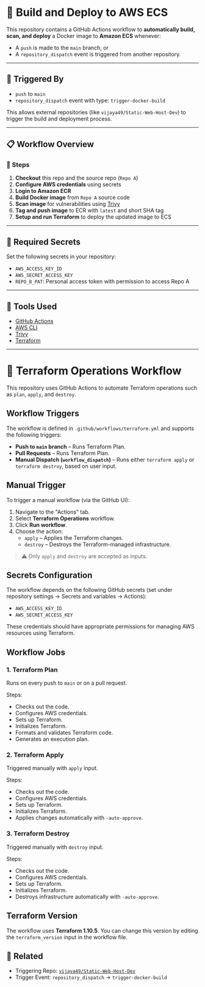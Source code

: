 # 🚀 Build and Deploy to AWS ECS

This repository contains a GitHub Actions workflow to **automatically build, scan, and deploy** a Docker image to **Amazon ECS** whenever:
- A `push` is made to the `main` branch, or
- A `repository_dispatch` event is triggered from another repository.

---

## 🔁 Triggered By

- `push` to `main`
- `repository_dispatch` event with type: `trigger-docker-build`

This allows external repositories (like `vijaya49/Static-Web-Host-Dev`) to trigger the build and deployment process.

---

## 📋 Workflow Overview

### 🧱 Steps

1. **Checkout** this repo and the source repo (`Repo A`)
2. **Configure AWS credentials** using secrets
3. **Login to Amazon ECR**
4. **Build Docker image** from `Repo A` source code
5. **Scan image** for vulnerabilities using [Trivy](https://github.com/aquasecurity/trivy)
6. **Tag and push image** to ECR with `latest` and short SHA tag
7. **Setup and run Terraform** to deploy the updated image to ECS

---

## 🔐 Required Secrets

Set the following secrets in your repository:

- `AWS_ACCESS_KEY_ID`
- `AWS_SECRET_ACCESS_KEY`
- `REPO_B_PAT`: Personal access token with permission to access Repo A

---

## 🧪 Tools Used

- [GitHub Actions](https://github.com/features/actions)
- [AWS CLI](https://aws.amazon.com/cli/)
- [Trivy](https://github.com/aquasecurity/trivy)
- [Terraform](https://www.terraform.io/)

---



# 🚀 Terraform Operations Workflow

This repository uses GitHub Actions to automate Terraform operations such as `plan`, `apply`, and `destroy`.

## Workflow Triggers

The workflow is defined in `.github/workflows/terraform.yml` and supports the following triggers:

- **Push to `main` branch** – Runs Terraform Plan.
- **Pull Requests** – Runs Terraform Plan.
- **Manual Dispatch (`workflow_dispatch`)** – Runs either `terraform apply` or `terraform destroy`, based on user input.

## Manual Trigger

To trigger a manual workflow (via the GitHub UI):

1. Navigate to the "Actions" tab.
2. Select **Terraform Operations** workflow.
3. Click **Run workflow**.
4. Choose the action:
   - `apply` – Applies the Terraform changes.
   - `destroy` – Destroys the Terraform-managed infrastructure.

> ⚠️ Only `apply` and `destroy` are accepted as inputs.

## Secrets Configuration

The workflow depends on the following GitHub secrets (set under repository settings → Secrets and variables → Actions):

- `AWS_ACCESS_KEY_ID`
- `AWS_SECRET_ACCESS_KEY`

These credentials should have appropriate permissions for managing AWS resources using Terraform.

## Workflow Jobs

### 1. Terraform Plan
Runs on every push to `main` or on a pull request.

Steps:
- Checks out the code.
- Configures AWS credentials.
- Sets up Terraform.
- Initializes Terraform.
- Formats and validates Terraform code.
- Generates an execution plan.

### 2. Terraform Apply
Triggered manually with `apply` input.

Steps:
- Checks out the code.
- Configures AWS credentials.
- Sets up Terraform.
- Initializes Terraform.
- Applies changes automatically with `-auto-approve`.

### 3. Terraform Destroy
Triggered manually with `destroy` input.

Steps:
- Checks out the code.
- Configures AWS credentials.
- Sets up Terraform.
- Initializes Terraform.
- Destroys infrastructure automatically with `-auto-approve`.

## Terraform Version

The workflow uses **Terraform 1.10.5**. You can change this version by editing the `terraform_version` input in the workflow file.


## 📘 Related

- Triggering Repo: [`vijaya49/Static-Web-Host-Dev`](https://github.com/vijaya49/Static-Web-Host-Dev)
- Trigger Event: `repository_dispatch` → `trigger-docker-build`
